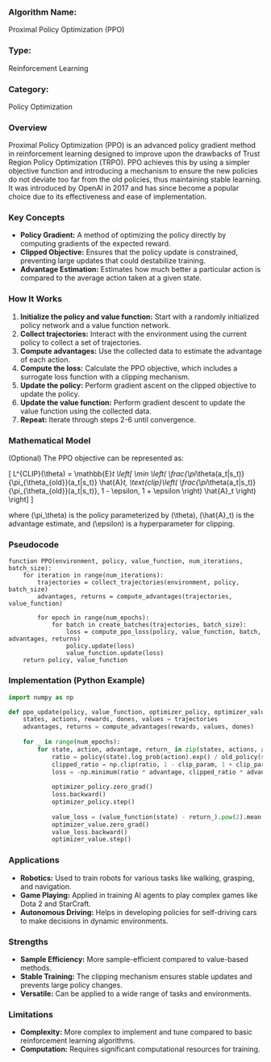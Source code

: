 ### Algorithm Name:
Proximal Policy Optimization (PPO)

### Type:
Reinforcement Learning

### Category:
Policy Optimization

### Overview
Proximal Policy Optimization (PPO) is an advanced policy gradient method in reinforcement learning designed to improve upon the drawbacks of Trust Region Policy Optimization (TRPO). PPO achieves this by using a simpler objective function and introducing a mechanism to ensure the new policies do not deviate too far from the old policies, thus maintaining stable learning. It was introduced by OpenAI in 2017 and has since become a popular choice due to its effectiveness and ease of implementation.

### Key Concepts
- **Policy Gradient:** A method of optimizing the policy directly by computing gradients of the expected reward.
- **Clipped Objective:** Ensures that the policy update is constrained, preventing large updates that could destabilize training.
- **Advantage Estimation:** Estimates how much better a particular action is compared to the average action taken at a given state.

### How It Works
1. **Initialize the policy and value function:** Start with a randomly initialized policy network and a value function network.
2. **Collect trajectories:** Interact with the environment using the current policy to collect a set of trajectories.
3. **Compute advantages:** Use the collected data to estimate the advantage of each action.
4. **Compute the loss:** Calculate the PPO objective, which includes a surrogate loss function with a clipping mechanism.
5. **Update the policy:** Perform gradient ascent on the clipped objective to update the policy.
6. **Update the value function:** Perform gradient descent to update the value function using the collected data.
7. **Repeat:** Iterate through steps 2-6 until convergence.

### Mathematical Model
(Optional)
The PPO objective can be represented as:

\[ L^{CLIP}(\theta) = \mathbb{E}_t \left[ \min \left( \frac{\pi_\theta(a_t|s_t)}{\pi_{\theta_{old}}(a_t|s_t)} \hat{A}_t, \text{clip}\left( \frac{\pi_\theta(a_t|s_t)}{\pi_{\theta_{old}}(a_t|s_t)}, 1 - \epsilon, 1 + \epsilon \right) \hat{A}_t \right) \right] \]

where \(\pi_\theta\) is the policy parameterized by \(\theta\), \(\hat{A}_t\) is the advantage estimate, and \(\epsilon\) is a hyperparameter for clipping.

### Pseudocode
```
function PPO(environment, policy, value_function, num_iterations, batch_size):
    for iteration in range(num_iterations):
        trajectories = collect_trajectories(environment, policy, batch_size)
        advantages, returns = compute_advantages(trajectories, value_function)
        
        for epoch in range(num_epochs):
            for batch in create_batches(trajectories, batch_size):
                loss = compute_ppo_loss(policy, value_function, batch, advantages, returns)
                policy.update(loss)
                value_function.update(loss)
    return policy, value_function
```

### Implementation (Python Example)
```python
import numpy as np

def ppo_update(policy, value_function, optimizer_policy, optimizer_value, trajectories, clip_param=0.2):
    states, actions, rewards, dones, values = trajectories
    advantages, returns = compute_advantages(rewards, values, dones)
    
    for _ in range(num_epochs):
        for state, action, advantage, return_ in zip(states, actions, advantages, returns):
            ratio = policy(state).log_prob(action).exp() / old_policy(state).log_prob(action).exp()
            clipped_ratio = np.clip(ratio, 1 - clip_param, 1 + clip_param)
            loss = -np.minimum(ratio * advantage, clipped_ratio * advantage).mean()
            
            optimizer_policy.zero_grad()
            loss.backward()
            optimizer_policy.step()
            
            value_loss = (value_function(state) - return_).pow(2).mean()
            optimizer_value.zero_grad()
            value_loss.backward()
            optimizer_value.step()
```

### Applications
- **Robotics:** Used to train robots for various tasks like walking, grasping, and navigation.
- **Game Playing:** Applied in training AI agents to play complex games like Dota 2 and StarCraft.
- **Autonomous Driving:** Helps in developing policies for self-driving cars to make decisions in dynamic environments.

### Strengths
- **Sample Efficiency:** More sample-efficient compared to value-based methods.
- **Stable Training:** The clipping mechanism ensures stable updates and prevents large policy changes.
- **Versatile:** Can be applied to a wide range of tasks and environments.

### Limitations
- **Complexity:** More complex to implement and tune compared to basic reinforcement learning algorithms.
- **Computation:** Requires significant computational resources for training.

